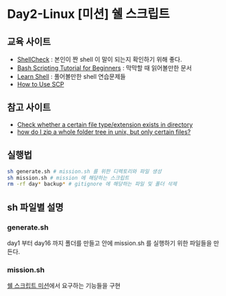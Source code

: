 # Day2-Linux [미션] 쉘 스크립트

## 교육 사이트

- [ShellCheck](https://www.shellcheck.net) : 본인이 짠 shell 이 말이 되는지 확인하기 위해 좋다.
- [Bash Scripting Tutorial for Beginners](https://linuxconfig.org/bash-scripting-tutorial-for-beginners) : 막막할 때 읽어볼만한 문서
- [Learn Shell](https://www.learnshell.org) : 풀어볼만한 shell 연습문제들
- [How to Use SCP](https://linuxize.com/post/how-to-use-scp-command-to-securely-transfer-files/)

## 참고 사이트

- [Check whether a certain file type/extension exists in directory](https://stackoverflow.com/questions/3856747)
- [how do I zip a whole folder tree in unix, but only certain files?](https://stackoverflow.com/questions/1112468)

## 실행법

```sh
sh generate.sh # mission.sh 를 위한 디렉토리와 파일 생성
sh mission.sh # mission 에 해당하는 스크립트
rm -rf day* backup* # gitignore 에 해당하는 파일 및 폴더 삭제
```

## sh 파일별 설명

### generate.sh

day1 부터 day16 까지 폴더를 만들고 안에 mission.sh 를 실행하기 위한 파일들을 만든다.

### mission.sh

[쉘 스크립트 미션](https://lucas.codesquad.kr/main/course/2021-Masters-CS-10/day2-linux/%EC%89%98-%EC%8A%A4%ED%81%AC%EB%A6%BD%ED%8A%B8)에서 요구하는 기능들을 구현
